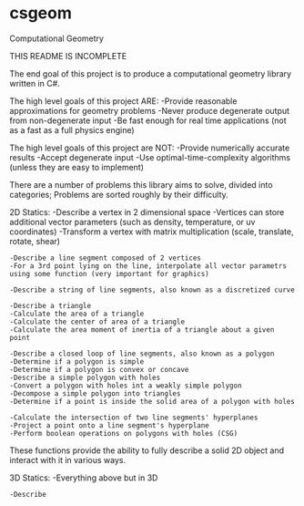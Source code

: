 # csgeom
Computational Geometry

THIS README IS INCOMPLETE

The end goal of this project is to produce a computational geometry library written in C#.

The high level goals of this project ARE:
  -Provide reasonable approximations for geometry problems
  -Never produce degenerate output from non-degenerate input
  -Be fast enough for real time applications (not as a fast as a full physics engine)
  
The high level goals of this project are NOT:
  -Provide numerically accurate results
  -Accept degenerate input
  -Use optimal-time-complexity algorithms (unless they are easy to implement)

There are a number of problems this library aims to solve, divided into categories;
Problems are sorted roughly by their difficulty.

  2D Statics:
    -Describe a vertex in 2 dimensional space
    -Vertices can store additional vector parameters (such as density, temperature, or uv coordinates)
    -Transform a vertex with matrix multiplication (scale, translate, rotate, shear)

    -Describe a line segment composed of 2 vertices
    -For a 3rd point lying on the line, interpolate all vector parametrs using some function (very important for graphics)

    -Describe a string of line segments, also known as a discretized curve

    -Describe a triangle
    -Calculate the area of a triangle
    -Calculate the center of area of a triangle
    -Calculate the area moment of inertia of a triangle about a given point

    -Describe a closed loop of line segments, also known as a polygon
    -Determine if a polygon is simple
    -Determine if a polygon is convex or concave
    -Describe a simple polygon with holes
    -Convert a polygon with holes int a weakly simple polygon
    -Decompose a simple polygon into triangles
    -Determine if a point is inside the solid area of a polygon with holes

    -Calculate the intersection of two line segments' hyperplanes
    -Project a point onto a line segment's hyperplane
    -Perform boolean operations on polygons with holes (CSG)
    
  
  These functions provide the ability to fully describe a solid 2D object and interact with it in various ways.
  
  
  3D Statics:
    -Everything above but in 3D
    
    -Describe 
    
